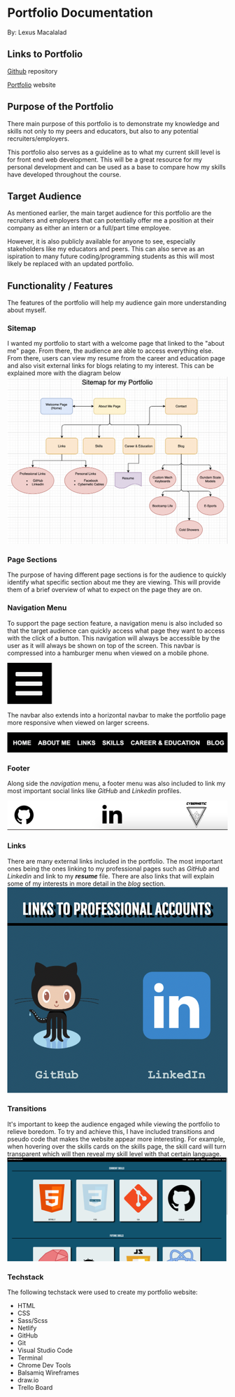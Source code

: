 # Portfolio Documentation

By: Lexus Macalalad

## Links to Portfolio
[Github](https://github.com/lexusmacalalad/main-portfolio) repository

[Portfolio](https://lexus-portfolio.netlify.app/) website

## Purpose of the Portfolio
There main purpose of this portfolio is to demonstrate my knowledge and skills not only to my peers and educators, but also to any potential recruiters/employers.

This portfolio also serves as a guideline as to what my current skill level is for front end web development. This will be a great resource for my personal development and can be used as a base to compare how my skills have developed throughout the course.

## Target Audience
As mentioned earlier, the main target audience for this portfolio are the recruiters and employers that can potentially offer me a position at their company as either an intern or a full/part time employee.

However, it is also publicly available for anyone to see, especially stakeholders like my educators and peers. This can also serve as an ispiration to many future coding/programming students as this will most likely be replaced with an updated portfolio.

## Functionality / Features
The features of the portfolio will help my audience gain more understanding about myself. 

### Sitemap
I wanted my portfolio to start with a welcome page that linked to the "about me" page. From there, the audience are able to access everything else. From there, users can view my resume from the career and education page and also visit external links for blogs relating to my interest. This can be explained more with the diagram below
![sitemap image](./docs/sitemap.png)

### Page Sections
The purpose of having different page sections is for the audience to quickly identify what specific section about me they are viewing. This will provide them of a brief overview of what to expect on the page they are on.

### Navigation Menu
To support the page section feature, a navigation menu is also included so that the target audience can quickly access what page they want to access with the click of a button. This navigation will always be accessible by the user as it will always be shown on top of the screen. This navbar is compressed into a hamburger menu when viewed on a mobile phone.

![compressed navbar](./docs/compressed-navbar.png)

The navbar also extends into a horizontal navbar to make the portfolio page more responsive when viewed on larger screens.

![extended navbar image](./docs/extended-navbar.png)

### Footer
Along side the *navigation* menu, a footer menu was also included to link my most important social links like *GitHub* and *Linkedin* profiles.

![footer](./docs/footer.png)

### Links
There are many external links included in the portfolio. The most important ones being the ones linking to my professional pages such as *GitHub* and *Linkedin* and link to my ***resume*** file. There are also links that will explain some of my interests in more detail in the *blog* section.
![links](./docs/links.png)

### Transitions
It's important to keep the audience engaged while viewing the portfolio to relieve boredom. To try and achieve this, I have included transitions and pseudo code that makes the website appear more interesting. For example, when hovering over the skills cards on the skills page, the skill card will turn transparent which will then reveal my skill level with that certain language.
![transitions](./docs/transitions.png)


### Techstack
The following techstack were used to create my portfolio website:
- HTML
- CSS
- Sass/Scss
- Netlify
- GitHub
- Git
- Visual Studio Code
- Terminal
- Chrome Dev Tools
- Balsamiq Wireframes
- draw.io
- Trello Board


